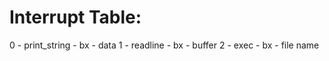 # Interrupt Table:

0 - print\_string
	- bx - data
1 - readline
	- bx - buffer
2 - exec
	- bx - file name
